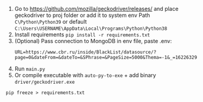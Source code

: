1. Go to https://github.com/mozilla/geckodriver/releases/ and place geckodriver to proj folder
or add it to system env Path `C\Python\Python39` or default `C:\Users\USERNAME\AppData\Local\Programs\Python\Python38`
2. Install requirements `pip install -r requirements.txt`
3. (Optional) Pass connection to MongoDB in env file, paste .env:
   ```
   URL=https://www.cbr.ru/inside/BlackList/datasource/?page=0&dateFrom=&dateTo=&SPhrase=&PageSize=5000&Thema=-1&_=1622632910146
   ```
4. Run `main.py`
5. Or compile executable with `auto-py-to-exe` + add binary `driver/geckodriver.exe`

`pip freeze > requirements.txt`